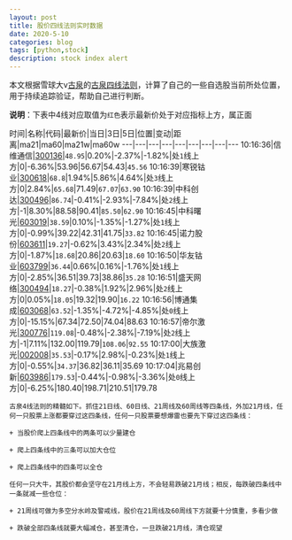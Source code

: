```yaml
---
layout: post
title: 股价四线法则实时数据
date: 2020-5-10
categories: blog
tags: [python,stock]
description: stock index alert
---
```



本文根据雪球大v[古泉](https://xueqiu.com/u/7148646888)的[古泉四线法则](https://xueqiu.com/7148646888/130498192)，计算了自己的一些自选股当前所处位置，用于持续追踪验证，帮助自己进行判断。

**说明**：下表中4线对应取值为`红色`表示最新价处于对应指标上方，属正面

时间|名称|代码|最新价|当日|3日|5日|位置|变动|距离|ma21|ma60|ma21w|ma60w
---|---|---|---|---|---|---|---|---
10:16:36|信维通信|[300136](https://xueqiu.com/S/SZ300136)|`48.95`|0.20%|-2.37%|-1.82%|处`1`线上方|0|-6.36%|53.96|56.67|54.43|`45.56`
10:16:39|寒锐钴业|[300618](https://xueqiu.com/S/SZ300618)|`68.8`|1.94%|5.86%|4.64%|处`3`线上方|0|2.84%|`65.68`|71.49|`67.07`|`63.90`
10:16:39|中科创达|[300496](https://xueqiu.com/S/SZ300496)|`86.74`|-0.41%|-2.93%|-7.84%|处`2`线上方|-1|8.30%|88.58|90.41|`85.50`|`62.90`
10:16:45|中科曙光|[603019](https://xueqiu.com/S/SH603019)|`38.59`|0.10%|-1.35%|-1.27%|处`1`线上方|0|-0.99%|39.22|42.31|41.75|`33.82`
10:16:45|诺力股份|[603611](https://xueqiu.com/S/SH603611)|`19.27`|-0.62%|3.43%|2.34%|处`2`线上方|0|-1.87%|`18.68`|20.86|20.63|`18.60`
10:16:50|华友钴业|[603799](https://xueqiu.com/S/SH603799)|`36.44`|0.66%|0.16%|-1.76%|处`1`线上方|0|-2.85%|36.51|39.73|38.86|`35.28`
10:16:51|盛天网络|[300494](https://xueqiu.com/S/SZ300494)|`18.27`|-0.38%|1.92%|2.96%|处`2`线上方|0|0.05%|`18.05`|19.32|19.90|`16.22`
10:16:56|博通集成|[603068](https://xueqiu.com/S/SH603068)|`63.52`|-1.35%|-4.72%|-4.85%|处`0`线上方|0|-15.15%|67.34|72.50|74.04|88.63
10:16:57|帝尔激光|[300776](https://xueqiu.com/S/SZ300776)|`119.08`|-0.48%|-2.38%|-7.19%|处`2`线上方|-1|7.11%|132.00|119.79|`108.06`|`92.55`
10:17:00|大族激光|[002008](https://xueqiu.com/S/SZ002008)|`35.53`|-0.17%|2.98%|-0.23%|处`1`线上方|0|-0.55%|`34.37`|36.82|36.11|35.69
10:17:04|兆易创新|[603986](https://xueqiu.com/S/SH603986)|`179.53`|-0.44%|-0.98%|-3.36%|处`0`线上方|0|-6.25%|180.40|198.71|210.51|179.78

```
古泉4线法则的精髓如下。抓住21日线、60日线、21周线及60周线等四条线，外加21月线，任何一只股票上涨都要穿过这四条线，任何一只股票要想爆雷也要先下穿过这四条线：

+ 当股价爬上四条线中的两条可以少量建仓

+ 爬上四条线中的三条可以加大仓位

+ 爬上四条线中的四条可以全仓

任何一只大牛，其股价都会坚守在21月线上方，不会轻易跌破21月线；相反，每跌破四条线中一条就减一些仓位：

+ 21周线可做为多空分水岭及警戒线，股价在21周线及60周线下方就要十分慎重，多看少做

+ 跌破全部四条线就要大幅减仓，甚至清仓，一旦跌破21月线，清仓观望
```